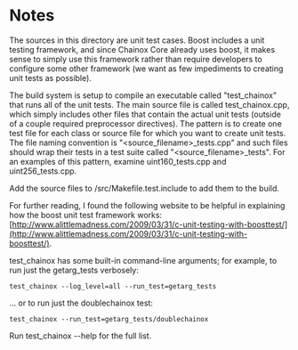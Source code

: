 # Notes
The sources in this directory are unit test cases.  Boost includes a
unit testing framework, and since Chainox Core already uses boost, it makes
sense to simply use this framework rather than require developers to
configure some other framework (we want as few impediments to creating
unit tests as possible).

The build system is setup to compile an executable called "test_chainox"
that runs all of the unit tests.  The main source file is called
test_chainox.cpp, which simply includes other files that contain the
actual unit tests (outside of a couple required preprocessor
directives).  The pattern is to create one test file for each class or
source file for which you want to create unit tests.  The file naming
convention is "<source_filename>_tests.cpp" and such files should wrap
their tests in a test suite called "<source_filename>_tests".  For an
examples of this pattern, examine uint160_tests.cpp and
uint256_tests.cpp.

Add the source files to /src/Makefile.test.include to add them to the build.

For further reading, I found the following website to be helpful in
explaining how the boost unit test framework works:
[http://www.alittlemadness.com/2009/03/31/c-unit-testing-with-boosttest/](http://www.alittlemadness.com/2009/03/31/c-unit-testing-with-boosttest/).

test_chainox has some built-in command-line arguments; for
example, to run just the getarg_tests verbosely:

    test_chainox --log_level=all --run_test=getarg_tests

... or to run just the doublechainox test:

    test_chainox --run_test=getarg_tests/doublechainox

Run  test_chainox --help   for the full list.

